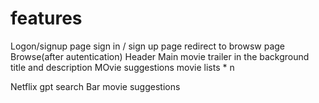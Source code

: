 
# features 
Logon/signup page
  sign in / sign up page
  redirect to browsw page
Browse(after autentication)
   Header
   Main movie
    trailer in the background
    title and description
    MOvie suggestions
      movie lists * n

  Netflix gpt
    search Bar
    movie suggestions    
